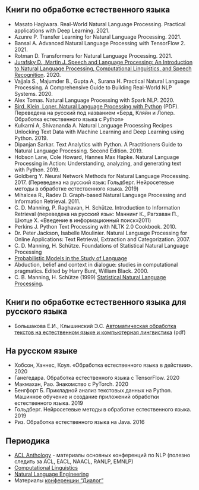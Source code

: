 ## Книги по обработке естественного языка
- Masato Hagiwara. Real-World Natural Language Processing. Practical applications with Deep Learning. 2021.
- Azunre P. Transfer Learning for Natural Language Processing. 2021.
- Bansal A. Advanced Natural Language Processing with TensorFlow 2. 2021.
- Rotman D. Transformers for Natural Language Processing. 2021.
- [Jurafsky D., Martin J. Speech and Language Processing: An Introduction to Natural Language Processing, Computational Linguistics, and Speech Recognition](https://web.stanford.edu/~jurafsky/slp3/). 2020.
- Vajjala S., Majumder B., Gupta A., Surana H. Practical Natural Language Processing. A Comprehensive Guide to Building Real-World NLP Systems. 2020.
- Alex Tomas. Natural Language Processing with Spark NLP. 2020.
- [Bird, Klein, Loper. Natural Language Processing with Python](http://www.datascienceassn.org/sites/default/files/Natural%20Language%20Processing%20with%20Python.pdf) (PDF). Переведена на русский под названием «Берд, Кляйн и Лопер. Обработка естественного языка с Python»
- Kulkarni A, Shivananda A. Natural Language Processing Recipes Unlocking Text Data with Machine Learning and Deep Learning using Python. 2019.
- Dipanjan Sarkar. Text Analytics with Python. A Practitioners Guide to Natural Language Processing. Second Edition. 2019.
- Hobson Lane, Cole Howard, Hannes Max Hapke. Natural Language Processing in Action: Understanding, analyzing, and generating text with Python. 2019. 
- Goldberg Y. Neural Network Methods for Natural Language Processing. 2017. (Переведена на русский язык: Гольдберг. Нейросетевые методы в обработке естественного языка. 2019)
- Mihalcea R., Radev D. Graph-based Natural Language Processing and Information Retrieval. 2011.
- C. D. Manning, P. Raghavan, H. Schütze. Introduction to Information Retrieval (переведена на русский язык: Маннинг К., Рагхаван П., Шютце Х. «Введение в информационный поиск»2011)
- Perkins J. Python Text Processing with NLTK 2.0 Cookbook. 2010.
- Dr. Peter Jackson, Isabelle Moulinier. Natural Language Processing for Online Applications: Text Retrieval, Extraction and Categorization. 2007.
- C. D. Manning, H. Schütze. Foundations of Statistical Natural Language Processing
- [Probabilistic Models in the Study of Language](http://idiom.ucsd.edu/~rlevy/pmsl_textbook/text.html)
- Abduction, belief and context in dialogue: studies in computational pragmatics. Edited by Harry Bunt, William Black. 2000.
- C. В. Manning, H. Schütze (1999) [Statistical Natural Language Processing](https://nlp.stanford.edu/fsnlp/).

## Книги по обработке естественного языка для русского языка
- Большакова Е.И., Клышинский Э.С. [Автоматическая обработка текстов на естественном языке и компьютерная лингвистика](http://clschool.miem.edu.ru/uploads/swfupload/files/011a69a6f0c3a9c6291d6d375f12aa27e349cb67.pdf) (pdf)

## На русском языке
- Хобсон, Ханнес, Коул. «Обработка естественного языка в действии». 2020
- Ганегедара. Обработка естественного языка с TensorFlow. 2020
- Макмахан, Рао. Знакомство с PyTorch. 2020
- Бенгфорт Б. Прикладной анализ текстовых данных на Python. Машинное обучение и создание приложений обработки естественного языка. 2019
- Гольдберг. Нейросетевые методы в обработке естественного языка. 2019
- Риз. Обработка естественного языка на Java. 2016

## Периодика
- [ACL Anthology](http://www.aclweb.org/anthology/) - материалы основных конференций по NLP (полезно следить за ACL, EACL, NAACL, RANLP, EMNLP)
- [Computational Linguistics](https://www.mitpressjournals.org/loi/coli)  
- [Natural Language Engineering](https://www.cambridge.org/core/journals/natural-language-engineering)
- Материалы [конференции “Диалог”](http://www.dialog-21.ru/digests)  
